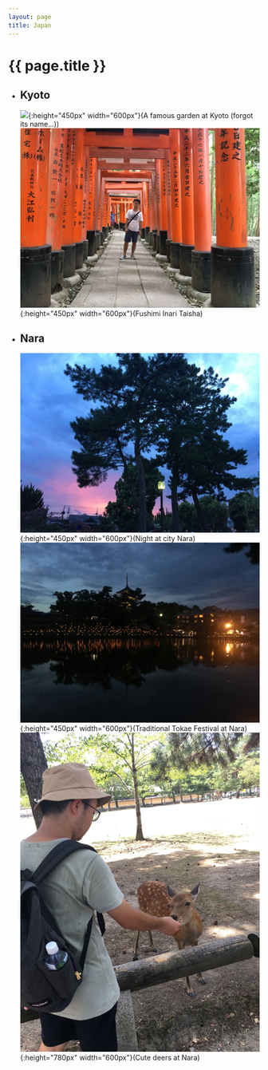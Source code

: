```yaml
---
layout: page
title: Japan
---
```


# {{ page.title }}

+ ## Kyoto
  ![](/images/japan/KyotoGarden.JPG#center){:height="450px" width="600px"}(A famous garden at Kyoto (forgot its name...))
  ![](/images/japan/FushimiInariTaisha.jpeg#center){:height="450px" width="600px"}(Fushimi Inari Taisha)

+ ## Nara
  ![](/images/japan/NaraNight.jpeg#center){:height="450px" width="600px"}(Night at city Nara)
  ![](/images/japan/TokaeFestival.JPG#center){:height="450px" width="600px"}(Traditional Tokae Festival at Nara)
  ![](/images/japan/Nara-Deer.jpeg#center){:height="780px" width="600px"}(Cute deers at Nara)
